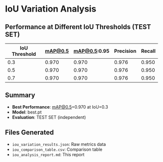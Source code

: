 # IoU Variation Analysis

## Performance at Different IoU Thresholds (TEST SET)

| IoU Threshold | mAP@0.5 | mAP@0.5:0.95 | Precision | Recall |
|---------------|---------|--------------|-----------|--------|
| 0.3 | 0.970 | 0.970 | 0.976 | 0.950 |
| 0.5 | 0.970 | 0.970 | 0.976 | 0.950 |
| 0.7 | 0.970 | 0.970 | 0.976 | 0.950 |

## Summary
- **Best Performance**: mAP@0.5=0.970 at IoU=0.3
- **Model**: best.pt
- **Evaluation**: TEST SET (independent)

## Files Generated
- `iou_variation_results.json`: Raw metrics data
- `iou_comparison_table.csv`: Comparison table
- `iou_analysis_report.md`: This report
